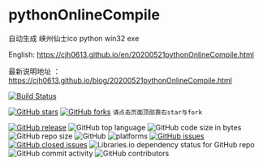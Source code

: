 # pythonOnlineCompile
自动生成 峡州仙士ico python win32 exe

English: https://cjh0613.github.io/en/20200521pythonOnlineCompile.html

最新说明地址 ：https://cjh0613.github.io/blog/20200521pythonOnlineCompile.html

[![Build Status](https://travis-ci.org/cjh0613/pythonOnlineCompile.svg?branch=master)](https://travis-ci.org/cjh0613/pythonOnlineCompile)

[![GitHub stars](https://img.shields.io/github/stars/cjh0613/pythonOnlineCompile.svg?style=social)](https://github.com/cjh0613/pythonOnlineCompile/stargazers)     [![GitHub forks](https://img.shields.io/github/forks/cjh0613/pythonOnlineCompile.svg?style=social)](https://github.com/cjh0613/pythonOnlineCompile/network/members)  `请点击页面顶部靠右star与fork`

[![GitHub release](https://img.shields.io/github/release/cjh0613/pythonOnlineCompile.svg?label=%E7%89%88%E6%9C%AC)](https://github.com/cjh0613/pythonOnlineCompile/releases/tag/)   ![GitHub top language](https://img.shields.io/github/languages/top/cjh0613/pythonOnlineCompile.svg)  ![GitHub code size in bytes](https://img.shields.io/github/languages/code-size/cjh0613/pythonOnlineCompile.svg)  ![GitHub repo size](https://img.shields.io/github/repo-size/cjh0613/pythonOnlineCompile.svg) ![GitHub](https://img.shields.io/github/license/cjh0613/pythonOnlineCompile.svg) ![platforms](https://img.shields.io/badge/platform-win32%20%7C%20win64%20%7C%20linux%20%7C%20osx-brightgreen.svg)     [![GitHub issues](https://img.shields.io/github/issues/cjh0613/pythonOnlineCompile.svg)](https://github.com/cjh0613/pythonOnlineCompile/issues)  [![GitHub closed issues](https://img.shields.io/github/issues-closed/cjh0613/pythonOnlineCompile.svg)](https://github.com/cjh0613/pythonOnlineCompile/issues?q=is%3Aissue+is%3Aclosed) ![Libraries.io dependency status for GitHub repo](https://img.shields.io/librariesio/github/cjh0613/pythonOnlineCompile.svg)   ![GitHub commit activity](https://img.shields.io/github/commit-activity/m/cjh0613/pythonOnlineCompile.svg)  ![GitHub contributors](https://img.shields.io/github/contributors/cjh0613/pythonOnlineCompile.svg)
